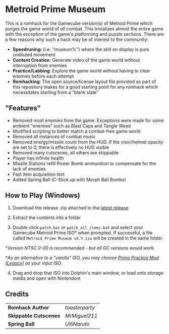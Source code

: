 # Metroid Prime Museum

This is a romhack for the Gamecube version(s) of Metroid Prime which purges the game world of *all* combat. This trivializes almost the entire game with the exception of the game's platforming and puzzle sections. There are a few reasons why such a hack may be of interest to the community:

- **Speedruning**: (i.e. "museum%") where the skill on display is pure undiluted movement
- **Content Creation**: Generate video of the game world without interruption from enemies
- **Practice/Labbing**: Explore the game world without having to clear enemies before each attempt
- **Romhacking**: The open source/license layout file provided as part of this repository makes for a good starting point for any romhack which necessitates starting from a "blank slate"

## "Features"

- Removed most enemies from the game. Exceptions were made for some ambient "enemies" such as Blast Caps and Tangle Weed
- Modified scripting to better match a combat-free game world
- Removed all instances of combat music
- Removed energy/missile count from the HUD. If the visor/helmet opacity are set to 0, there is effectively no HUD visible
- Removed many cutscenes, all others are skippable
- Player has infinite health
- Missile Stations refill Power Bomb ammunition to compensate for the lack of enemies
- Fast item acquisition text
- Added Spring Ball (C-Stick up with Morph Ball Bombs)

## How to Play (Windows)

1. Download the release .zip attached to the [latest release](https://github.com/toasterparty/metroid-prime-museum/releases)

2. Extract the contents into a folder

3. Double click `patch.bat` or `patch_all_items.bat` and select your Gamecube Metroid Prime ISO* when prompted. If successful, a file called `Metroid Prime Museum vX.Y.iso` will be created in the same folder. 

**Version NTSC 0-00 is recommended - but all GC versions would work.*

**As an alternative to a "vanilla" ISO, you may choose [Prime Practice Mod (Legacy)](https://practice.metroidprime.run/) as your input ISO.*

4. Drag and drop that ISO into Dolphin's main window, or load onto storage media and open with Nintendont

## Credits

|  |  |
-------|------------------
| **Romhack Author** | *toasterparty* |
| **Skippable Cutscenes** | *MrMiguel211* |
| **Spring Ball** | *UltiNaruto* |
